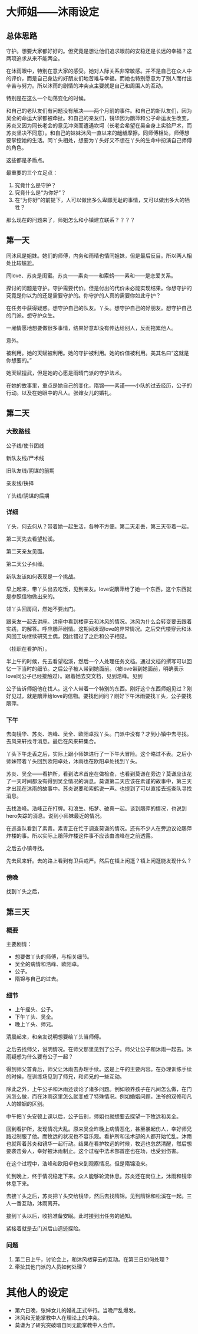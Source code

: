# 大师姐——沐雨设定

## 总体思路

守护。想要大家都好好的。但究竟是想让他们追求眼前的安稳还是长远的幸福？这两项追求从来不能两全。

在沐雨眼中，特别在意大家的感受。她对人际关系非常敏感。并不是自己在众人中的评价，而是自己身边的好朋友们地苦难与幸福。而她也特别愿意为了别人而付出辛苦与努力。所以沐雨的剧情的冲突点主要就是自己和周围人的互动。

特别是在这么一个动荡变化的时候。

和自己的老队友们有问题没有解决——两个月前的事件。和自己的新队友们，因为吴全的命运大家都被牵扯。和自己的亲友们，镜华因为鵰萍和公子命运发生改变，苏炎又因为同长老会的意见冲突而遭遇坎坷（长老会希望在吴全身上实验尸术，而苏炎坚决不同意）。和自己的妹妹沐风一直以来的龃龉摩擦。同师傅相处，师傅想要掌控她的生活。同丫头相处，想要为丫头好又不想在丫头的生命中扮演自己师傅的角色。

这些都是矛盾点。

最重要的三个立足点：

1. 究竟什么是守护？
2. 究竟什么是“为你好”？
3. 在“为你好”的前提下，人可以做出多么卑鄙无耻的事情，又可以做出多大的牺牲？

那么现在的问题来了，师姐怎么和小镇建立联系？？？？

## 第一天

同沐风是姐妹。她们的师傅，内务和雨晴也情同姐妹，但是最后反目。所以两人相处比较尴尬。

同love、苏炎是闺蜜。苏炎——素炎——和索鹤——素和——是恋爱关系。

探讨的问题是守护。守护需要代价。但是付出的代价未必能实现结果。你想守护的究竟是你以为的还是需要守护的。你守护的人真的需要你如此守护？

在任务中获得疑惑。想守护自己的队友。丫头。想守护自己的好朋友。想守护自己的门派。想守护众生。

一厢情愿地想要做很多事情，结果好意却没有传达给别人，反而拖累他人。

意外。

被利用。她的天赋被利用。她的守护被利用。她的价值被利用。美其名曰“这就是你想要的。”

她天赋擅武，但是她的心愿是雨晴门派的守护法术。

在她的故事里，重点是她自己的变化，隋锦——素谨——小队的过去经历，公子的行动。以及在她眼中的凡人。张婶女儿的婚礼。

## 第二天


### 大致路线

公子线/使节团线

新队友线/尸术线

旧队友线/阴谋的前期

亲友线/抉择

丫头线/阴谋的后期

### 详细

丫头，何去何从？带着她一起生活，各种不方便。第二天走丢，第三天带着一起。

第二天先去看望松溪。

第二天亲友见面。

第二天公子纠缠。

新队友该如何表现是一个挑战。

早上起来，带丫头出去吃饭，见到亲友。love说鵰萍给了她一个东西。这个东西就是参照信物做出来的。

领丫头回房间，然她不要出门。

跟亲友一起去讲座。讲座中看到楼穿云和沐风的情况。沐风为什么会转变要去跟着实践，的解答。呼应鵰萍剧情。这期间发现love的异常情况。之后交代楼穿云和沐风回工坊继续研究土偶，因此错过了之后和公子相见。

（挂职在看护所）。

半上午的时候，先去看望松溪，然后一个人处理任务文档。通过文档的撰写可以回忆一下当时的细节。之后公子被人带到她面前。（被love带到她面前，明确表示love同公子已经接触过）。跟着她去交文档，见到浩峰。见到

公子告诉师姐他在找人。这个人带着一个特别的东西。刚好这个东西师姐见过？刚好见过，就是鵰萍给love的信物。要找他问问？刚好下午沐雨要找丫头，公子要找鵰萍。

### 下午

去向镜华、苏炎、浩峰、吴全、欧阳卓找丫头。门派中没有？才到小镇中去寻找。去风来轩找寻消息。最后在风来轩集合。

丫头下午走丢之后，实际上跟小师妹进行了一下午大冒险。这个略过不表。之后小师妹带着丫头回到欧阳卓处，沐雨也在欧阳卓处找到丫头。

苏炎、吴全——看护所，看到法术首座在做检查，也看到莫谦在旁边？莫谦应该花了一天时间都没有得到吴全情况的消息。莫谦第二天应该在素谨的故事中，第三天才出现在沐雨的故事中。苏炎说要和索鹤说一声。也提到了可以直接去巡查队寻找消息。

去找浩峰。浩峰正在打牌。和浪生、拓梦、破真一起。谈到鵰萍的情况，也说到hero失踪的消息。说到小师妹最近的情况。

在巡查队看到了素青。素青正在忙于调查莫谦的情况。还有不少人在旁边议论鵰萍炸楼的事。所以实际上鵰萍炸楼这件事不应该由浩峰在之前透露。

之后去小镇寻找。

先去风来轩。去的路上看到有卫兵戒严。然后在镇上闲逛？镇上闲逛能发现什么？

### 傍晚

找到丫头之后，

## 第三天

### 概要

主要剧情：

+ 想要做丫头的师傅，与相关细节。
+ 吴全的病情和浩峰、欧阳卓。
+ 公子。
+ 隋锦与自己的过去。

### 细节

+ 上午摇头、公子。
+ 下午丫头、吴全。
+ 晚上丫头、师兄。

清晨起来，和亲友说明想要给丫头当师傅。

之后去找师父，说明情况。在师父那里见到了公子。师父让公子和沐雨一起去。沐雨疑惑为什么要有公子一起？

得到师父首肯后，师父让沐雨去办理手续。这是上午的主要内容。在办理训练手续的时候，在训练场见到了师兄，和师兄的一些互动。

除此之外，上午公子和沐雨还谈论了诸多问题。例如领养孩子在凡间怎么做，在门派怎么做，而在沐雨这里怎么就变成了特殊情况。例如婚姻问题，法爷的双修和凡人的婚姻的区别。

中午把丫头安顿上课以后，公子告别，师姐也就想要去探望一下牧远和吴全。

回到看护所，发现情况大乱。原来吴全昨晚上病情恶化，甚至暴起伤人，幸好师兄路过制服了他。而牧远的状况也不容乐观。看护所和法术部的人都开始忙乱。沐雨也就帮着苏炎和镜华一起行动。结果在看护牧远的时候，牧远也忽然清醒，然后想要袭击旁人，幸好被沐雨制止。这个过程中法术部首座也在场，也受到伤害。

在这个过程中，浩峰和欧阳卓也来到观察情况。但是隋锦没来。

忙到晚上，终于情况稳定下来。众人能够轮流休息。苏炎还在岗位上，沐雨和镜华休息下来。

去接丫头之后，苏炎把丫头交给镜华，然后去找隋锦。见到隋锦和松溪在一起。三人一番互动，沐雨离开。

接到丫头以后，收拾准备安眠。此时接到出任务的通知。

紧接着就是去门派后山遗迹探险。

### 问题

1. 第二日上午，讨论会上，和沐风楼穿云的互动。在第三日如何处理？
2. 牵扯其他门派的人员如何处理？

# 其他人的设定

+ 第六日晚，张婶女儿的婚礼正式举行。当晚尸乱爆发。
+ 沐风和无能掌教中人在理论上的冲突。
+ 莫谦为了研究突破暗自同无能掌教中人合作。

